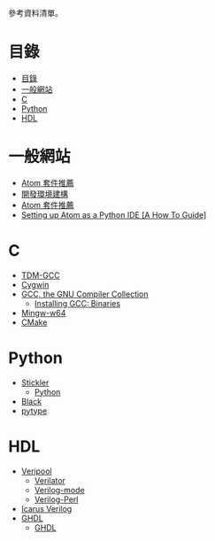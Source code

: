 參考資料清單。

# 目錄

<!-- @import "[TOC]" {cmd="toc" depthFrom=1 depthTo=6 orderedList=false} -->
<!-- code_chunk_output -->

- [目錄](#目錄)
- [一般網站](#一般網站)
- [C](#c)
- [Python](#python)
- [HDL](#hdl)

<!-- /code_chunk_output -->

# 一般網站
- [Atom 套件推薦](https://github.com/we684123/Atom_packages/tree/8663ebefbbcaf7003b6806314be70cc751cc7773)
- [開發環境建構](https://github.com/TSVS-Special-Topic-Group/Development-Environment-Build)
- [Atom 套件推薦](https://github.com/we684123/Atom_packages/tree/8663ebefbbcaf7003b6806314be70cc751cc7773)
- [Setting up Atom as a Python IDE [A How To Guide]](https://hackernoon.com/setting-up-atom-as-a-python-ide-a-how-to-guide-o6dd37ff)
# C
  - [TDM-GCC](https://jmeubank.github.io/tdm-gcc/)
  - [Cygwin](https://cygwin.com/)
  - [GCC, the GNU Compiler Collection](https://gcc.gnu.org/)
    - [Installing GCC: Binaries](https://gcc.gnu.org/install/binaries.html)
  - [Mingw-w64](http://mingw-w64.org/doku.php)
  - [CMake](https://cmake.org/)
# Python
  - [Stickler](https://stickler-ci.com/)
    - [Python](https://stickler-ci.com/docs#python)
  - [Black](https://github.com/psf/black)
  - [pytype](https://google.github.io/pytype/)
# HDL
  - [Veripool](https://www.veripool.org/)
    - [Verilator](https://www.veripool.org/wiki/verilator)
    - [Verilog-mode](https://www.veripool.org/wiki/verilog-mode)
    - [Verilog-Perl](https://github.com/veripool/verilog-perl)
  - [Icarus Verilog](http://iverilog.icarus.com/)
  - [GHDL](http://ghdl.free.fr/)
    - [GHDL](https://github.com/ghdl/ghdl)
